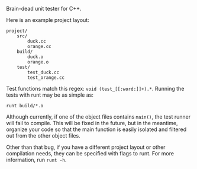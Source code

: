 Brain-dead unit tester for C++.

Here is an example project layout:

	project/
		src/
			duck.cc
			orange.cc
		build/
			duck.o
			orange.o
		test/
			test_duck.cc
			test_orange.cc

Test functions match this regex: `void (test_[[:word:]]+).*`. Running the tests with runt may be as simple as:

	runt build/*.o

Although currently, if one of the object files contains `main()`, the test runner
will fail to compile. This will be fixed in the future, but in the meantime, organize your
code so that the main function is easily isolated and filtered out from the other
object files.

Other than that bug, if you have a different project layout or other compilation needs,
they can be specified with flags to runt. For more information, run `runt -h`.

